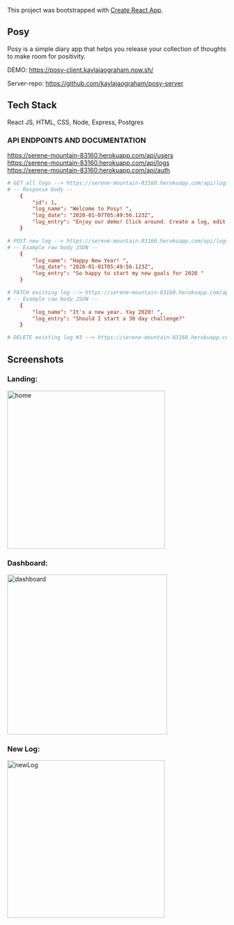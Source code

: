 This project was bootstrapped with [Create React App](https://github.com/facebook/create-react-app).

## Posy

Posy is a simple diary app that helps you release your collection of thoughts to make room for positivity. 

DEMO: https://posy-client.kaylajaograham.now.sh/

Server-repo: https://github.com/kaylajaograham/posy-server

## Tech Stack
React JS, HTML, CSS, Node, Express, Postgres

### API ENDPOINTS AND DOCUMENTATION 

https://serene-mountain-83160.herokuapp.com/api/users<br>
https://serene-mountain-83160.herokuapp.com/api/logs<br>
https://serene-mountain-83160.herokuapp.com/api/auth

```conf
# GET all logs --> https://serene-mountain-83160.herokuapp.com/api/logs
# -- Response body -- 
    {
        "id": 1,
        "log_name": "Welcome to Posy! ",
        "log_date": "2020-01-07T05:49:56.123Z",
        "log_entry": "Enjoy our demo! Click around. Create a log, edit a log, and delete a log. "
    }

# POST new log --> https://serene-mountain-83160.herokuapp.com/api/logs
# -- Example raw body JSON -- 
    {
        "log_name": "Happy New Year! ",
        "log_date": "2020-01-01T05:49:56.123Z",
        "log_entry": "So happy to start my new goals for 2020 "
    }

# PATCH existing log --> https://serene-mountain-83160.herokuapp.com/api/logs/2
# -- Example raw body JSON -- 
    {
        "log_name": "It's a new year. Yay 2020! ",
        "log_entry": "Should I start a 30 day challenge?"
    }

# DELETE existing log #3 --> https://serene-mountain-83160.herokuapp.com/api/logs/3
```

## Screenshots

### Landing:
<img width="362" alt="home" src="https://user-images.githubusercontent.com/35277690/71794667-679d2180-2ff7-11ea-896f-0bd240ffb36e.png">


### Dashboard:
<img width="367" alt="dashboard" src="https://user-images.githubusercontent.com/35277690/71794648-5522e800-2ff7-11ea-8d07-b6817a575226.png">

### New Log:
<img width="361" alt="newLog" src="https://user-images.githubusercontent.com/35277690/71794661-610eaa00-2ff7-11ea-9be8-b615103ac67c.png">

